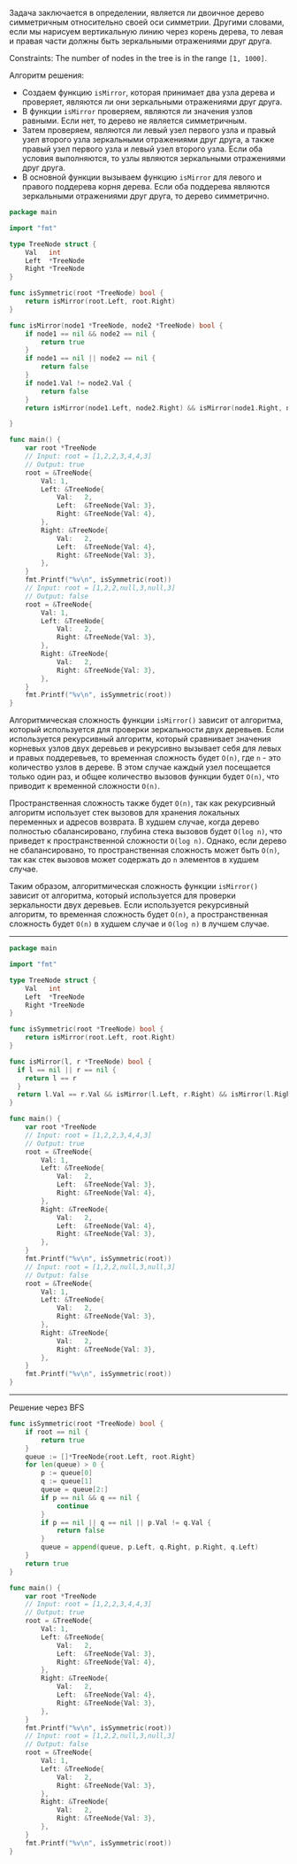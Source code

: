 Задача заключается в определении, является ли двоичное дерево симметричным относительно своей оси симметрии. Другими словами, если мы нарисуем вертикальную линию через корень дерева, то левая и правая части должны быть зеркальными отражениями друг друга.

Constraints: The number of nodes in the tree is in the range `[1, 1000]`.

Алгоритм решения:

- Создаем функцию `isMirror`, которая принимает два узла дерева и проверяет, являются ли они зеркальными отражениями друг друга.
- В функции `isMirror` проверяем, являются ли значения узлов равными. Если нет, то дерево не является симметричным.
- Затем проверяем, являются ли левый узел первого узла и правый узел второго узла зеркальными отражениями друг друга, а также правый узел первого узла и левый узел второго узла. Если оба условия выполняются, то узлы являются зеркальными отражениями друг друга.
- В основной функции вызываем функцию `isMirror` для левого и правого поддерева корня дерева. Если оба поддерева являются зеркальными отражениями друг друга, то дерево симметрично.

```go
package main

import "fmt"

type TreeNode struct {
	Val   int
	Left  *TreeNode
	Right *TreeNode
}

func isSymmetric(root *TreeNode) bool {
	return isMirror(root.Left, root.Right)
}

func isMirror(node1 *TreeNode, node2 *TreeNode) bool {
	if node1 == nil && node2 == nil {
		return true
	}
	if node1 == nil || node2 == nil {
		return false
	}
	if node1.Val != node2.Val {
		return false
	}
	return isMirror(node1.Left, node2.Right) && isMirror(node1.Right, node2.Left)

}

func main() {
	var root *TreeNode
	// Input: root = [1,2,2,3,4,4,3]
	// Output: true
	root = &TreeNode{
		Val: 1,
		Left: &TreeNode{
			Val:   2,
			Left:  &TreeNode{Val: 3},
			Right: &TreeNode{Val: 4},
		},
		Right: &TreeNode{
			Val:   2,
			Left:  &TreeNode{Val: 4},
			Right: &TreeNode{Val: 3},
		},
	}
	fmt.Printf("%v\n", isSymmetric(root))
	// Input: root = [1,2,2,null,3,null,3]
	// Output: false
	root = &TreeNode{
		Val: 1,
		Left: &TreeNode{
			Val:   2,
			Right: &TreeNode{Val: 3},
		},
		Right: &TreeNode{
			Val:   2,
			Right: &TreeNode{Val: 3},
		},
	}
	fmt.Printf("%v\n", isSymmetric(root))
}
```

Алгоритмическая сложность функции `isMirror()` зависит от алгоритма, который используется для проверки зеркальности двух деревьев. Если используется рекурсивный алгоритм, который сравнивает значения корневых узлов двух деревьев и рекурсивно вызывает себя для левых и правых поддеревьев, то временная сложность будет `O(n)`, где `n` - это количество узлов в дереве. В этом случае каждый узел посещается только один раз, и общее количество вызовов функции будет `O(n)`, что приводит к временной сложности `O(n)`.

Пространственная сложность также будет `O(n)`, так как рекурсивный алгоритм использует стек вызовов для хранения локальных переменных и адресов возврата. В худшем случае, когда дерево полностью сбалансировано, глубина стека вызовов будет `O(log n)`, что приведет к пространственной сложности `O(log n)`. Однако, если дерево не сбалансировано, то пространственная сложность может быть `O(n)`, так как стек вызовов может содержать до `n` элементов в худшем случае.

Таким образом, алгоритмическая сложность функции `isMirror()` зависит от алгоритма, который используется для проверки зеркальности двух деревьев. Если используется рекурсивный алгоритм, то временная сложность будет `O(n)`, а пространственная сложность будет `O(n)` в худшем случае и `O(log n)` в лучшем случае.

---

```go
package main

import "fmt"

type TreeNode struct {
	Val   int
	Left  *TreeNode
	Right *TreeNode
}

func isSymmetric(root *TreeNode) bool {
	return isMirror(root.Left, root.Right)
}

func isMirror(l, r *TreeNode) bool {
  if l == nil || r == nil {
    return l == r
  }
  return l.Val == r.Val && isMirror(l.Left, r.Right) && isMirror(l.Right, r.Left)
}

func main() {
	var root *TreeNode
	// Input: root = [1,2,2,3,4,4,3]
	// Output: true
	root = &TreeNode{
		Val: 1,
		Left: &TreeNode{
			Val:   2,
			Left:  &TreeNode{Val: 3},
			Right: &TreeNode{Val: 4},
		},
		Right: &TreeNode{
			Val:   2,
			Left:  &TreeNode{Val: 4},
			Right: &TreeNode{Val: 3},
		},
	}
	fmt.Printf("%v\n", isSymmetric(root))
	// Input: root = [1,2,2,null,3,null,3]
	// Output: false
	root = &TreeNode{
		Val: 1,
		Left: &TreeNode{
			Val:   2,
			Right: &TreeNode{Val: 3},
		},
		Right: &TreeNode{
			Val:   2,
			Right: &TreeNode{Val: 3},
		},
	}
	fmt.Printf("%v\n", isSymmetric(root))
}
```

---

Решение через BFS

```go
func isSymmetric(root *TreeNode) bool {
    if root == nil {
        return true
    }
    queue := []*TreeNode{root.Left, root.Right}
    for len(queue) > 0 {
        p := queue[0]
        q := queue[1]
        queue = queue[2:]
        if p == nil && q == nil {
            continue
        }
        if p == nil || q == nil || p.Val != q.Val {
            return false
        }
        queue = append(queue, p.Left, q.Right, p.Right, q.Left)
    }
    return true
}

func main() {
	var root *TreeNode
	// Input: root = [1,2,2,3,4,4,3]
	// Output: true
	root = &TreeNode{
		Val: 1,
		Left: &TreeNode{
			Val:   2,
			Left:  &TreeNode{Val: 3},
			Right: &TreeNode{Val: 4},
		},
		Right: &TreeNode{
			Val:   2,
			Left:  &TreeNode{Val: 4},
			Right: &TreeNode{Val: 3},
		},
	}
	fmt.Printf("%v\n", isSymmetric(root))
	// Input: root = [1,2,2,null,3,null,3]
	// Output: false
	root = &TreeNode{
		Val: 1,
		Left: &TreeNode{
			Val:   2,
			Right: &TreeNode{Val: 3},
		},
		Right: &TreeNode{
			Val:   2,
			Right: &TreeNode{Val: 3},
		},
	}
	fmt.Printf("%v\n", isSymmetric(root))
}
```

